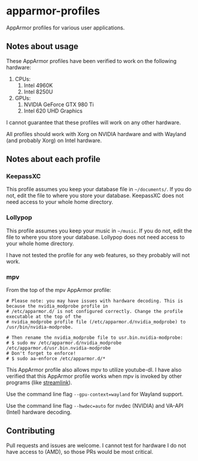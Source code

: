 # apparmor-profiles

AppArmor profiles for various user applications.

## Notes about usage
These AppArmor profiles have been verified to work on the following hardware:

1. CPUs:
    1. Intel 4960K
    2. Intel 8250U
2. GPUs:
    1. NVIDIA GeForce GTX 980 Ti
    2. Intel 620 UHD Graphics

I cannot guarantee that these profiles will work on any other hardware.

All profiles should work with Xorg on NVIDIA hardware and with Wayland (and probably Xorg) on Intel hardware.

## Notes about each profile
### KeepassXC
This profile assumes you keep your database file in `~/documents/`. If you do not, edit the file to where you store your database. KeepassXC does not need access to your whole home directory.

### Lollypop
This profile assumes you keep your music in `~/music`. If you do not, edit the file to where you store your database. Lollypop does not need access to your whole home directory.

I have not tested the profile for any web features, so they probably will not work.

### mpv
From the top of the mpv AppArmor profile:

```
# Please note: you may have issues with hardware decoding. This is because the nvidia_modprobe profile in
# /etc/apparmor.d/ is not configured correctly. Change the profile executable at the top of the
# nvidia_modprobe profile file (/etc/apparmor.d/nvidia_modprobe) to /usr/bin/nvidia-modprobe.

# Then rename the nvidia_modprobe file to usr.bin.nvidia-modprobe:
# $ sudo mv /etc/apparmor.d/nvidia_modprobe /etc/apparmor.d/usr.bin.nvidia-modprobe
# Don't forget to enforce!
# $ sudo aa-enforce /etc/apparmor.d/*
```

This AppArmor profile also allows mpv to utilize youtube-dl. I have also verified that this AppArmor profile works when mpv is invoked by other programs (like [streamlink](https://streamlink.github.io/)).

Use the command line flag `--gpu-context=wayland` for Wayland support.

Use the command line flag `--hwdec=auto` for nvdec (NVIDIA) and VA-API (Intel) hardware decoding.

## Contributing
Pull requests and issues are welcome. I cannot test for hardware I do not have access to (AMD), so those PRs would be most critical.

